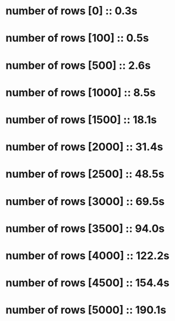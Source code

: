 # number of rows [0] :: 0.3s<br>
# number of rows [100] :: 0.5s<br>
# number of rows [500] :: 2.6s<br>
# number of rows [1000] :: 8.5s<br>
# number of rows [1500] :: 18.1s<br>
# number of rows [2000] :: 31.4s<br>
# number of rows [2500] :: 48.5s<br>
# number of rows [3000] :: 69.5s<br>
# number of rows [3500] :: 94.0s<br>
# number of rows [4000] :: 122.2s<br>
# number of rows [4500] :: 154.4s<br>
# number of rows [5000] :: 190.1s<br>
